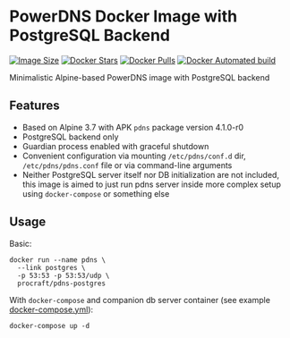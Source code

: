 # PowerDNS Docker Image with PostgreSQL Backend

[![Image Size](https://images.microbadger.com/badges/image/procraft/pdns-postgres.svg)](https://microbadger.com/images/procraft/pdns-postgres)
[![Docker Stars](https://img.shields.io/docker/stars/procraft/pdns-postgres.svg)](https://hub.docker.com/r/procraft/pdns-postgres/)
[![Docker Pulls](https://img.shields.io/docker/pulls/procraft/pdns-postgres.svg)](https://hub.docker.com/r/procraft/pdns-postgres/)
[![Docker Automated build](https://img.shields.io/docker/automated/procraft/pdns-postgres.svg)](https://hub.docker.com/r/procraft/pdns-postgres/)

Minimalistic Alpine-based PowerDNS image with PostgreSQL backend


## Features

* Based on Alpine 3.7 with APK ``pdns`` package version 4.1.0-r0
* PostgreSQL backend only
* Guardian process enabled with graceful shutdown
* Convenient configuration via mounting ``/etc/pdns/conf.d`` dir, ``/etc/pdns/pdns.conf`` file or via command-line arguments
* Neither PostgreSQL server itself nor DB initialization are not included, this image is aimed to just run pdns server inside more complex setup using ``docker-compose`` or something else


## Usage

Basic:

```shell
docker run --name pdns \
  --link postgres \
  -p 53:53 -p 53:53/udp \
  procraft/pdns-postgres
```

With ``docker-compose`` and companion db server container (see example [docker-compose.yml](docker-compose.yml)):

```shell
docker-compose up -d
```
